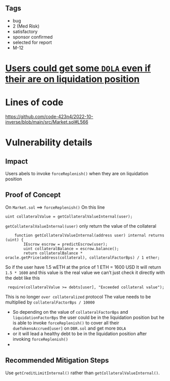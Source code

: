 ## Tags

- bug
- 2 (Med Risk)
- satisfactory
- sponsor confirmed
- selected for report
- M-12

# [ Users could get some `DOLA` even if their are on liquidation position](https://github.com/code-423n4/2022-10-inverse-findings/issues/419) 

# Lines of code

https://github.com/code-423n4/2022-10-inverse/blob/main/src/Market.sol#L566


# Vulnerability details

## Impact
Users abels to invoke `forceReplenish()` when they are on liquidation position

## Proof of Concept
On `Market.sol` ==>  `forceReplenish()`
On this line 
```
uint collateralValue = getCollateralValueInternal(user);
```

`getCollateralValueInternal(user)` only return the value of the collateral 
```
    function getCollateralValueInternal(address user) internal returns (uint) {
        IEscrow escrow = predictEscrow(user);
        uint collateralBalance = escrow.balance();
        return collateralBalance * oracle.getPrice(address(collateral), collateralFactorBps) / 1 ether; 
```
So if the user have 1.5 wETH at the price of  1 ETH = 1600 USD
It will return `1.5 * 1600` and this value is the real value we can’t just check it directly with the debt like this 
```
 require(collateralValue >= debts[user], "Exceeded collateral value");
```
This is no longer `over collateralized` protocol 
The value needs to be multiplied by `collateralFactorBps / 10000`
-  So depending on the value of `collateralFactorBps` and `liquidationFactorBps` the user could be in the liquidation position but he is able to invoke `forceReplenish()` to cover all their `dueTokensAccrued[user]` on `DBR.sol` and get more `DOLA`
-  or it will lead a healthy debt to be in the liquidation position after invoking `forceReplenish()`
- 

## Recommended Mitigation Steps
Use `getCreditLimitInternal()` rather than `getCollateralValueInternal()`.

